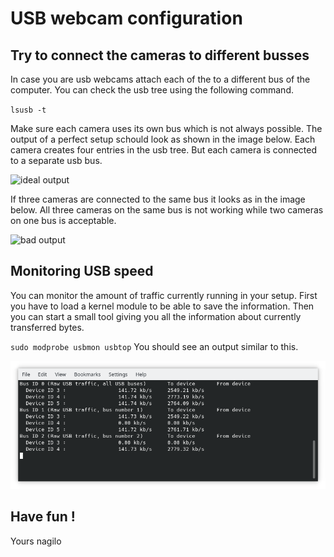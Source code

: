 # USB webcam configuration

## Try to connect the cameras to different busses

In case you are usb webcams attach each of the to a different bus of the computer. You can check the usb tree using the following command.

`
lsusb -t
`

Make sure each camera uses its own bus which is not always possible. The output of a perfect setup schould look as shown in the image below. Each camera creates four entries in the usb tree. But each camera is connected to a separate usb bus.

![ideal output](lsusb_13_three_cameras_ideal.png)

If three cameras are connected to the same bus it looks as in the image below. All three cameras on the same bus is not working while two cameras on one bus is acceptable.

![bad output](lsusb_14_three_cameras_bad.png)

## Monitoring USB speed

You can monitor the amount of traffic currently running in your setup. First you have to load a kernel module to be able to save the information. Then you can start a small tool giving you all the information about currently transferred bytes. 

`
sudo modprobe usbmon
usbtop
`
You should see an output similar to this.

![usb traffic](usbtop.png)

## Have fun !

Yours
nagilo
